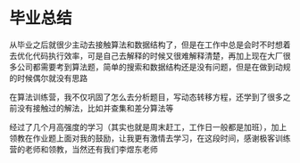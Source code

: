 # 毕业总结

从毕业之后就很少主动去接触算法和数据结构了，但是在工作中总是会时不时想着去优化代码执行效率，可是自己去解释的时候又很难解释清楚，再加上现在大厂很多公司都需要考到算法题，简单的搜索和数据结构还是没有问题，但是在做到动规的时候偶尔就没有思路

在算法训练营，我不仅巩固了怎么去分析题目，写动态转移方程，还学到了很多之前没有接触过的解法，比如并查集和差分算法等

经过了几个月高强度的学习（其实也就是周末赶工，工作日一般都是加班），加上领教在作业题上面对我的鼓励，让我更有激情去学习，在这段时间，感谢极客训练营的老师和领教，当然还有我们李煜东老师

